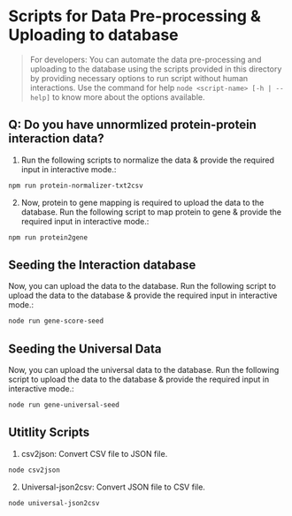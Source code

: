 # Scripts for Data Pre-processing & Uploading to database

> For developers:
> You can automate the data pre-processing and uploading to the database using the scripts provided in this directory by providing necessary options to run script without human interactions. Use the command for help `node <script-name> [-h | --help]` to know more about the options available.

## Q: Do you have unnormlized protein-protein interaction data?

1. Run the following scripts to normalize the data & provide the required input in interactive mode.:

```bash
npm run protein-normalizer-txt2csv
```

2. Now, protein to gene mapping is required to upload the data to the database. Run the following script to map protein to gene & provide the required input in interactive mode.:

```bash
npm run protein2gene
```

## Seeding the Interaction database

Now, you can upload the data to the database. Run the following script to upload the data to the database & provide the required input in interactive mode.:

```bash
node run gene-score-seed
```

## Seeding the Universal Data

Now, you can upload the universal data to the database. Run the following script to upload the data to the database & provide the required input in interactive mode.:

```bash
node run gene-universal-seed
```


## Utitlity Scripts

1. csv2json: Convert CSV file to JSON file.

```bash
node csv2json
```

2. Universal-json2csv: Convert JSON file to CSV file.

```bash
node universal-json2csv
```